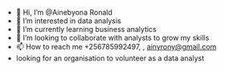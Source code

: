 - 👋 Hi, I’m @Ainebyona Ronald
- 👀 I’m interested in data analysis
- 🌱 I’m currently learning business analytics
- 💞️ I’m looking to collaborate with analysts to grow my skills
- 📫 How to reach me +256785992497, , ainyrony@gmail.com
- looking for an organisation to volunteer as a data analyst

<!---
aineronie/aineronie is a ✨ special ✨ repository because its `README.md` (this file) appears on your GitHub profile.
You can click the Preview link to take a look at your changes.
--->
